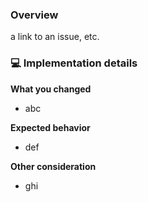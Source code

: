 ### Overview
a link to an issue, etc.


### 💻 Implementation details
**What you changed** 
* abc

**Expected behavior**
* def

**Other consideration**
* ghi